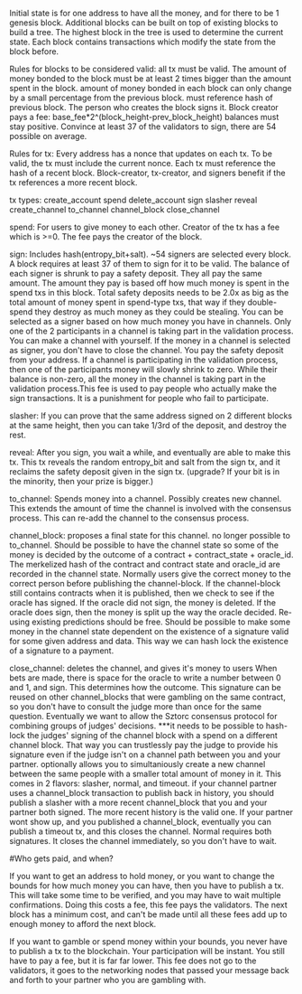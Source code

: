 Initial state is for one address to have all the money, and for there to be 1 genesis block. Additional blocks can be built on top of existing blocks to build a tree. The highest block in the tree is used to determine the current state. Each block contains transactions which modify the state from the block before.

Rules for blocks to be considered valid:
all tx must be valid. 
The amount of money bonded to the block must be at least 2 times bigger than the amount spent in the block.
amount of money bonded in each block can only change by a small percentage from the previous block.
must reference hash of previous block.
The person who creates the block signs it.
Block creator pays a fee: base_fee*2^(block_height-prev_block_height)
balances must stay positive.
Convince at least 37 of the validators to sign, there are 54 possible on average.

Rules for tx:
Every address has a nonce that updates on each tx. To be valid, the tx must include the current nonce. Each tx must reference the hash of a recent block. Block-creator, tx-creator, and signers benefit if the tx references a more recent block.

tx types:
create_account
spend
delete_account
sign
slasher
reveal
create_channel
to_channel
channel_block
close_channel

spend:
For users to give money to each other. Creator of the tx has a fee which is >=0. The fee pays the creator of the block.

sign:
Includes hash(entropy_bit+salt).
~54 signers are selected every block. A block requires at least 37 of them to sign for it to be valid. The balance of each signer is shrunk to pay a safety deposit. They all pay the same amount. The amount they pay is based off how much money is spent in the spend txs in this block. Total safety deposits needs to be 2.0x as big as the total amount of money spent in spend-type txs, that way if they double-spend they destroy as much money as they could be stealing.
You can be selected as a signer based on how much money you have in channels. Only one of the 2 participants in a channel is taking part in the validation process. You can make a channel with yourself. If the money in a channel is selected as signer, you don't have to close the channel. You pay the safety deposit from your address.
If a channel is participating in the validation process, then one of the participants money will slowly shrink to zero. While their balance is non-zero, all the money in the channel is taking part in the validation process.This fee is used to pay people who actually make the sign transactions. It is a punishment for people who fail to participate.

slasher:
If you can prove that the same address signed on 2 different blocks at the same height, then you can take 1/3rd of the deposit, and destroy the rest.

reveal:
After you sign, you wait a while, and eventually are able to make this tx. This tx reveals the random entropy_bit and salt from the sign tx, and it reclaims the safety deposit given in the sign tx. (upgrade? If your bit is in the minority, then your prize is bigger.)

to_channel:
Spends money into a channel. Possibly creates new channel. This extends the amount of time the channel is involved with the consensus process. This can re-add the channel to the consensus process.

channel_block:
proposes a final state for this channel. no longer possible to to_channel. 
Should be possible to have the channel state so some of the money is decided by the outcome of a contract + contract_state + oracle_id. The merkelized hash of the contract and contract state and oracle_id are recorded in the channel state.
Normally users give the correct money to the correct person before publishing the channel-block. If the channel-block still contains contracts when it is published, then we check to see if the oracle has signed. If the oracle did not sign, the money is deleted. If the oracle does sign, then the money is split up the way the oracle decided.
Re-using existing predictions should be free.
Should be possible to make some money in the channel state dependent on the existence of a signature valid for some given address and data. This way we can hash lock the existence of a signature to a payment.

close_channel:
deletes the channel, and gives it's money to users
When bets are made, there is space for the oracle to write a number between 0 and 1, and sign. This determines how the outcome. This signature can be reused on other channel_blocks that were gambling on the same contract, so you don't have to consult the judge more than once for the same question. Eventually we want to allow the Sztorc consensus protocol for combining groups of judges' decisions. 
***it needs to be possible to hash-lock the judges' signing of the channel block with a spend on a different channel block. That way you can trustlessly pay the judge to provide his signature even if the judge isn't on a channel path between you and your partner.
optionally allows you to simultaniously create a new channel between the same people with a smaller total amount of money in it.
This comes in 2 flavors: slasher, normal, and timeout.
if your channel partner uses a channel_block transaction to publish back in history, you should publish a slasher with a more recent channel_block that you and your partner both signed. The more recent history is the valid one.
If your partner wont show up, and you published a channel_block, eventually you can publish a timeout tx, and this closes the channel.
Normal requires both signatures. It closes the channel immediately, so you don't have to wait.



#Who gets paid, and when?

If you want to get an address to hold money, or you want to change the bounds for how much money you can have, then you have to publish a tx. This will take some time to be verified, and you may have to wait multiple confirmations. Doing this costs a fee, this fee pays the validators. The next block has a minimum cost, and can't be made until all these fees add up to enough money to afford the next block.

If you want to gamble or spend money within your bounds, you never have to publish a tx to the blockchain. Your participation will be instant. You still have to pay a fee, but it is far far lower. This fee does not go to the validators, it goes to the networking nodes that passed your message back and forth to your partner who you are gambling with.